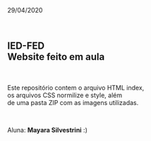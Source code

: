 <p>29/04/2020</p>

<br>

<h2> IED-FED<br>Website feito em aula </h2>

<br>

<p> Este repositório contem o arquivo HTML index,<br>
os arquivos CSS normilize e style, além <br>
de uma pasta ZIP com as imagens utilizadas.</p>

<br>

Aluna: **Mayara Silvestrini** :)
